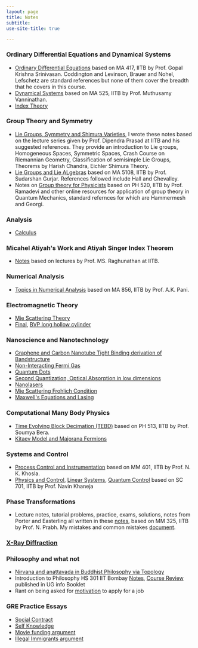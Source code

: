 ```yaml
---
layout: page
title: Notes
subtitle: 
use-site-title: true

---
```


### Ordinary Differential Equations and Dynamical Systems 
* [Ordinary Differential Equations](https://drive.google.com/file/d/1FOuFAlifyVvaIGDzdQ__hEiHgzqY1O5V/view?usp=sharing) based on MA 417, IITB by Prof. Gopal Krishna Srinivasan. Coddington and Levinson, Brauer and Nohel, Lefschetz are standard references but none of them cover the breadth that he covers in this course. 
* [Dynamical Systems](https://drive.google.com/file/d/1BzGVmDl4b-oqbjcUSofmS-5QeOQh_cPy/view?usp=sharing) based on MA 525, IITB by Prof. Muthusamy Vanninathan.
* [Index Theory](https://somphene.github.io/research/poincarehopfindex.pdf)


### Group Theory and Symmetry 
* [Lie Groups, Symmetry and Shimura Varieties](https://drive.google.com/file/d/0B2Uc1VPlIxGabkE1RTh1RTR2emIwTHdUTFRhdlhfdkMzX3FV/view?usp=sharing), I wrote these notes based on the lecture series given by Prof. Dipendra Prasad at IITB and his suggested references. They provide an introduction to Lie groups, Homogeneous Spaces, Symmetric Spaces, Crash Course on Riemannian Geometry, Classification of semisimple Lie Groups, Theorems by Harish Chandra, Eichler Shimura Theory.
* [Lie Groups and Lie ALgebras](https://drive.google.com/file/d/1E0tbjzZXG_wRdjYc5hC-F-ohWGqQyVjI/view?usp=sharing) based on MA 5108, IITB by Prof. Sudarshan Gurjar. References followed include Hall and Chevalley.
* Notes on [Group theory for Physicists](https://drive.google.com/file/d/1DXK716YgkUfmkrDgQ5jscjf5ngiYEO5j/view?usp=sharing) based on PH 520, IITB by Prof. Ramadevi and other online resources for application of group theory in Quantum Mechanics, standard refernces for which are Hammermesh and Georgi.

### Analysis 
* [Calculus](https://drive.google.com/file/d/1DC2bB8ZvCodoGofQPYb0SOyWpCfZ986Y/view?usp=sharing)

### Micahel Atiyah's Work and Atiyah Singer Index Theorem
* [Notes](https://drive.google.com/file/d/1ETN0-awXoA4YKi2LY7byqzaFiRHKLa3V/view?usp=sharing) based on lectures by Prof. MS. Raghunathan at IITB.

### Numerical Analysis
* [Topics in Numerical Analysis](https://drive.google.com/file/d/1EbgzWcE4cF5prpgku563FfM4rJdyQ7sH/view?usp=sharing) based on MA 856, IITB by Prof. A.K. Pani.

### Electromagnetic Theory
* [Mie Scattering Theory](https://drive.google.com/file/d/13fiU0y_lPC6QsBsW3R9QbE_u-9_kNkWC/view?usp=sharing)
* [Final](https://drive.google.com/file/d/1EDYu5q_zY287isZAGDiZ_NALFI35nAve/view?usp=sharing), [BVP long hollow cylinder](https://drive.google.com/file/d/1EXFzHE2E-SYlHhniZ1v9OFOWqEI8ACNY/view?usp=sharing)

### Nanoscience and Nanotechnology
* [Graphene and Carbon Nanotube  Tight Binding derivation of Bandstructure](https://drive.google.com/file/d/1EepxJw4uoPgwE1xcrx9P8QBzgCrdMjNc/view?usp=sharing)
* [Non-Interacting Fermi Gas](https://drive.google.com/file/d/1EubWzNOlVSHpPAPAPsx43Vk2S4FiCXlJ/view?usp=sharing)
* [Quantum Dots](https://drive.google.com/file/d/1EitUQpKcDribrRzXyuWGZcYL8_Rdy05P/view?usp=sharing)
* [Second Quantization, Optical Absorption in low dimensions](https://drive.google.com/file/d/1EqkfVCGT-jhSJfzcqN5HhIobJGA_IyjZ/view?usp=sharing)
* [Nanolasers](https://drive.google.com/file/d/1F4CCSQ4QRkQITNqp-IofsZLGgHRSCZYz/view?usp=sharing)
* [Mie Scattering Frohlich Condition](https://drive.google.com/file/d/1F4bCI3x1gaF0QPNnCmKmNm_-dezuLEiV/view?usp=sharing)
* [Maxwell's Equations and Lasing](https://drive.google.com/file/d/1FAn4XjztKgQly8WO_OJO0A-ub4P6Hsnp/view?usp=sharing)

### Computational Many Body Physics
* [Time Evolving Block Decimation (TEBD)](https://drive.google.com/file/d/1EMDJc_GmBiT_YyEiSGTfKXB7W8LIkdtF/view?usp=sharing) based on PH 513, IITB by Prof. Soumya Bera.
* [Kitaev Model and Majorana Fermions](https://drive.google.com/file/d/1EWzraGwRifs8-pEqLRR1TKHaFEUuc00C/view?usp=sharing)

### Systems and Control
* [Process Control and Instrumentation](https://drive.google.com/file/d/1aL-uDzenks4Nq0l_JDJNCxkvejRYRGCe/view?usp=sharing) based on MM 401, IITB by Prof. N. K. Khosla.
* [Physics and Control](https://drive.google.com/file/d/1DzwFahATCUpkbIWMAaVeIaMsf0kdsx0h/view?usp=sharing), [Linear Systems](https://drive.google.com/file/d/1E3UprT77bB7eZdMu-eBAMU0tCXL2b-vE/view?usp=sharing), [Quantum Control](https://drive.google.com/file/d/1EJnfZc23ACIywasngrpw13RCSh29YzqD/view?usp=sharing) based on SC 701, IITB by Prof. Navin Khaneja

### Phase Transformations
* Lecture notes, tutorial problems, practice, exams, solutions, notes from Porter and Easterling all written in these [notes](https://drive.google.com/file/d/1hii-kq8yAzBc1XvaynxlJOfmv4A2Wc3U/view?usp=sharing), based on MM 325, IITB by Prof. N. Prabh. My mistakes and common mistakes [document](https://drive.google.com/file/d/1jMlbAa94un98XFVdVtq67ZXa7bmzrdJn/view?usp=sharing).

### [X-Ray Diffraction](https://docs.google.com/document/d/e/2PACX-1vTUdsMtJZup_UxwzmE6D_7IZ6OCdfQRd_L3QZ6UBVHo97fCKjHkJtMih3KQ8AbofF1PYqOkYHEJwctR/pub)

### Philosophy and what not
* [Nirvana and anattavada in Buddhist Philosophy via Topology](https://drive.google.com/file/d/15GaHR5tk-D-acYpKJ7u5PH55Q2CiAge-/view?usp=sharing)
* Introduction to Philosophy HS 301 IIT Bombay [Notes](https://drive.google.com/file/d/1JXqjRUZjJbbRYPAzOulmf0CJRKYITf86/view?usp=sharing), [Course Review](https://drive.google.com/file/d/1HsXpbGDzxaG6MbGmHio70EyiBQi2knLy/view?usp=sharing) published in UG info Booklet
* Rant on being asked for [motivation](https://docs.google.com/document/d/e/2PACX-1vTymgoOYIjo7wfOnVziT746o_TaHlJiDZ7CehCD1U1RcLqotVZtcuog5YJJYHImLtTPk8sahhGY4IMh/pub) to apply for a job

### GRE Practice Essays 
* [Social Contract](https://docs.google.com/document/d/e/2PACX-1vQ9a-e1GzFsNIHlPX6oLaMQPCeblzkE19eyv2r10L9VS23RQz8N9oVtf53BJ9q7hcF-xEJy3O17c6ox/pub)
* [Self Knowledge](https://docs.google.com/document/d/e/2PACX-1vRPpKV5OeUkmQbk2BhSRDwC9a5MkLFjSdGRdM8304k_fDC4ViWjmuojSmz7kzAbSDRixABoOaYE4YuF/pub)
* [Movie funding argument](https://docs.google.com/document/d/1lQbbfbiyFVpG_yttIhV4DQ0U4HKhWtMbPwfnBwwwSIQ/edit?usp=sharing)
* [Illegal Immigrants argument](https://docs.google.com/document/d/e/2PACX-1vRrSrKS3hk5pdqozqykMfaAbpDG0n5oPC1ZaP59ac9gk0GYkMg9iWPzUOxAUcihlCcMXjioiMWZ4eJY/pub)

